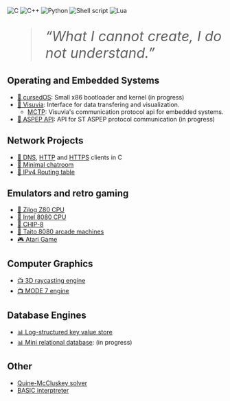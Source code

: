 ![C](https://img.shields.io/badge/C-00599C?style=for-the-badge&logo=c&logoColor=white)
![C++](https://img.shields.io/badge/C++-00599C?style=flat-square&logo=C%2B%2B&logoColor=white)
![Python](https://img.shields.io/badge/python-3670A0?style=for-the-badge&logo=python&logoColor=ffdd54)
![Shell script](https://img.shields.io/badge/Shell_Script-121011?style=for-the-badge&logo=gnu-bash&logoColor=white)
![Lua](https://img.shields.io/badge/Lua-2C2D72?style=for-the-badge&logo=lua&logoColor=white)

<blockquote style="font-size: 2.3em;">
<i>“What I cannot create, I do not understand.”</i>
</blockquote>

## Operating and Embedded Systems

- [:dvd: cursedOS](https://github.com/blr-ophon/qrsedOS): Small x86 bootloader and kernel (in progress)
- [:repeat: Visuvia](https://github.com/blr-ophon/visuvia): Interface for data transfering and visualization.
    - [MCTP](https://github.com/blr-ophon/MCTP): Visuvia's communication protocol api for embedded systems.
- [:repeat: ASPEP API](https://github.com/blr-ophon/cmdpilot): API for ST ASPEP protocol communication (in progress)

## Network Projects

- [:speech_balloon: DNS](https://github.com/blr-ophon/DNSquery), [HTTP](https://github.com/blr-ophon/min_httpclient) and [HTTPS](https://github.com/blr-ophon/min_httpsclient) clients in C
- [:speech_balloon: Minimal chatroom](https://github.com/blr-ophon/minimal_chatroom) 
- [:speech_balloon: IPv4 Routing table](https://github.com/blr-ophon/IP_RoutingTable) 

## Emulators and retro gaming

- [:floppy_disk: Zilog Z80 CPU](https://github.com/blr-ophon/z80nemu)
- [:floppy_disk: Intel 8080 CPU](https://github.com/blr-ophon/8080nemu)
- [:floppy_disk: CHIP-8](https://github.com/blr-ophon/nchip8D)
- [:space_invader: Taito 8080 arcade machines](https://github.com/blr-ophon/ntaito8080)
- [:video_game: Atari Game](https://github.com/blr-ophon/Kbean_atari) 

## Computer Graphics

- [:tv: 3D raycasting engine](https://github.com/blr-ophon/simple3DRC)
- [:tv: MODE 7 engine](https://github.com/blr-ophon/simpleM7)

## Database Engines

- [:bar_chart: Log-structured key value store](https://github.com/blr-ophon/nemodb)
- [:bar_chart: Mini relational database](https://github.com/blr-ophon/nemoKVS): (in progress)

## Other

- [Quine-McCluskey solver](https://github.com/blr-ophon/logicMinimizer)
- [BASIC interptreter](https://github.com/blr-ophon/mrq2basic)
